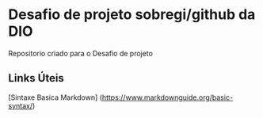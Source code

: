 # Desafio  de projeto sobregi/github da DIO

Repositorio criado para o Desafio de projeto

## Links Úteis

[Sintaxe Basica Markdown] (https://www.markdownguide.org/basic-syntax/)
